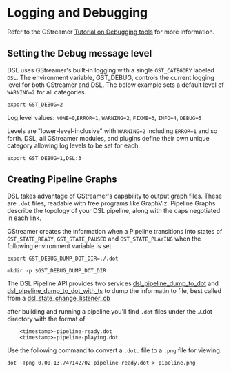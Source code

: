 # Logging and Debugging
Refer to the GStreamer [Tutorial on Debugging tools](https://gstreamer.freedesktop.org/documentation/tutorials/basic/debugging-tools.html?gi-language=c) for more information.

## Setting the Debug message level
DSL uses GStreamer's built-in logging with a single `GST_CATEGORY` labeled `DSL`.
The environment variable, GST_DEBUG, controls the current logging level for both GStreamer and DSL. 
The below example sets a default level of `WARNING=2` for all categories. 
```
export GST_DEBUG=2
```
Log level values: `NONE=0`,`ERROR=1`, `WARNING=2`, `FIXME=3`, `INFO=4`, `DEBUG=5`

Levels are "lower-level-inclusive" with `WARNING=2` including `ERROR=1` and so forth. 
DSL, all GStreamer modules, and plugins define their own unique category allowing log levels to be set for each.
```
export GST_DEBUG=1,DSL:3
```

## Creating Pipeline Graphs
DSL takes advantage of GStreamer's capability to output graph files. These are `.dot` files, readable with 
free programs like GraphViz. Pipeline Graphs describe the topology of your DSL pipeline, along with the 
caps negotiated in each link. 

GStreamer creates the information when a Pipeline transitions into states of `GST_STATE_READY`, `GST_STATE_PAUSED` and `GST_STATE_PLAYING` when the following environment variable is set.

```
export GST_DEBUG_DUMP_DOT_DIR=./.dot
```
```
mkdir -p $GST_DEBUG_DUMP_DOT_DIR
```
The DSL Pipeline API provides two services [dsl_pipeline_dump_to_dot](/docs/api-pipeline.md#dsl_pipeline_dump_to_dot) and [dsl_pipeline_dump_to_dot_with_ts](/docs/api-pipeline.md#dsl_pipeline_dump_to_dot_with_ts) to dump the informatin to file, best called from a [dsl_state_change_listener_cb](/docs/api-pipeline.md#dsl_state_change_listener_cb)

after building and running a pipeline you'll find `.dot` files under the ./.dot directory with the format of
```
    <timestamp>-pipeline-ready.dot
    <timestamp>-pipeline-playing.dot
```
Use the following command to convert a `.dot.` file to a `.png` file for viewing.
```
dot -Tpng 0.00.13.747142702-pipeline-ready.dot > pipeline.png
```
